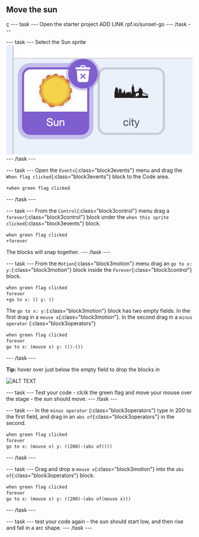 ## Move the sun

ç
--- task ---
Open the starter project ADD LINK rpf.io/sunset-go
--- /task ---


--- task ---
Select the Sun sprite ![ALT TEXT](images/sun-sprite.png)
--- /task ---


--- task ---
Open the `Events`{:class="block3events"} menu and drag the `When flag clicked`{:class="block3events"} block to the Code area.

```blocks3
+when green flag clicked
```
--- /task ---

--- task ---
From the `Control`{:class="block3control"} menu drag a `forever`{:class="block3control"} block under the `when this sprite clicked`{:class="block3events"} block. 

```blocks3
when green flag clicked
+forever 
```

The blocks will snap together.
--- /task ---

--- task ---
From the `Motion`{:class="block3motion"} menu drag an `go to x: y:`{:class="block3motion"} block inside the `Forever`{:class="block3control"} block. 

```blocks3
when green flag clicked
forever 
+go to x: () y: ()
```
The `go to x: y:`{:class="block3motion"} block has two empty fields. In the first drag in a `mouse x`{:class="block3motion"}. In the second drag in a `minus operator` {:class="block3operators"}

```blocks3
when green flag clicked
forever 
go to x: (mouse x) y: (()-())
```
--- /task ---

**Tip:** hover over just below the empty field to drop the blocks in

![ALT TEXT](images/step1-1.gif)

--- task ---
Test your code - clcik the green flag and move your mouse over the stage - the sun should move.
--- /task ---

--- task ---
In the `minus operator` {:class="block3operators"} type in 200 to the first field, and drag in an `abs of`{:class="block3operators"} in the second.

```blocks3
when green flag clicked
forever 
go to x: (mouse x) y: ((200)-(abs of()))
```
--- /task ---


--- task ---
Drag and drop a `mouse x`{:class="block3motion"} into the `abs of`{:class="block3operators"} block.
```blocks3
when green flag clicked
forever 
go to x: (mouse x) y: ((200)-(abs of(mouse x)))
```
--- /task ---

--- task ---
test your code again - the sun should start low, and then rise and fall in a arc shape.
--- /task ---
